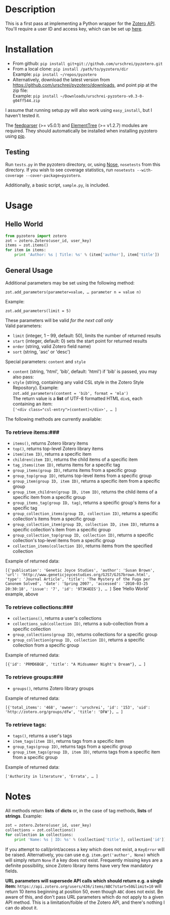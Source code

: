 # Description #

This is a first pass at implementing a Python wrapper for the [Zotero API][1]. You'll require a user ID and access key, which can be set up [here][2].

# Installation #

* From github: `pip install git+git://github.com/urschrei/pyzotero.git`  
* From a local clone: `pip install /path/to/pyzotero/dir`  
Example: `pip install ~/repos/pyzotero`  
* Alternatively, download the latest version from <https://github.com/urschrei/pyzotero/downloads>, and point pip at the zip file:  
Example: `pip install ~/Downloads/urschrei-pyzotero-v0.3-0-g04ff544.zip`

I assume that running setup.py will also work using `easy_install`, but I haven't tested it.

The [feedparser][3] (>= v5.0.1) and [ElementTree][7] (>= v1.2.7) modules are required. They should automatically be installed when installing pyzotero using [pip][4].

## Testing ##

Run `tests.py` in the pyzotero directory, or, using [Nose][5], `nosetests` from this directory. If you wish to see coverage statistics, run `nosetests --with-coverage --cover-package=pyzotero`.

Additionally, a basic script, `sample.py`, is included.

# Usage #
## Hello World ##
``` python
from pyzotero import zotero
zot = zotero.Zotero(user_id, user_key)
items = zot.items()
for item in items:
    print 'Author: %s | Title: %s' % (item['author'], item['title'])
```
## General Usage ##

Additional parameters may be set using the following method:  
    
    zot.add_parameters(parameter=value, … parameter n = value n)
Example:  

    zot.add_parameters(limit = 5)
    
These parameters will be valid *for the next call only*  
Valid parameters:  

* `limit` (integer, 1 – 99, default: 50), limits the number of returned results
* `start` (integer, default: 0) sets the start point for returned results
* `order` (string, valid Zotero field name)
* `sort` (string, 'asc' or 'desc')

Special parameters: `content` and `style`

* `content` (string, 'html', 'bib', default: 'html') if 'bib' is passed, you may also pass:
* `style` (string, containing any valid CSL style in the Zotero Style Repository). Example:  
`zot.add_parameters(content = 'bib', format = 'mla')`  
The return value is a **list** of UTF-8 formatted HTML `div`s, each containing an item:  
`['<div class="csl-entry">(content)</div>', … ]`

The following methods are currently available:

### To retrieve items:###

 * `items()`, returns Zotero library items
 * `top()`, returns top-level Zotero library items
 * `item(item ID)`, returns a specific item
 * `children(item ID)`, returns the child items of a specific item
 * `tag_items(item ID)`, returns items for a specific tag
 * `group_items(group ID)`, returns items from a specific group
 * `group_top(group ID)`, returns top-level items from a specific group
 * `group_item(group ID, item ID)`, returns a specific item from a specific group
 * `group_item_children(group ID, item ID)`, returns the child items of a specific item from a specific group
 * `group_items_tag(group ID, tag)`, returns a specific group's items for a specific tag
 * `group_collection_items(group ID, collection ID)`, returns a specific collection's items from a specific group
 * `group_collection_item(group ID, collection ID, item ID)`, returns a specific collection's item from a specific group
 * `group_collection_top(group ID, collection ID)`, returns a specific collection's top-level items from a specific group
 * `collection_items(collection ID)`, returns items from the specified collection

Example of returned data:

`[{'publication': 'Genetic Joyce Studies', 'author': 'Susan Brown', 'url': 'http://www.geneticjoycestudies.org/GJS7/GJS7brown.html', 'type': 'Journal Article', 'title': 'The Mystery of the Fuga per Canonem Solved', 'date': 'Spring 2007', 'accessed': '2010-03-25 20:30:18', 'issue': '7', 'id': '9T3K4EES'}, … ]`
See ‘Hello World’ example, above  

### To retrieve collections:###

 * `collections()`, returns a user's collections
 * `collections_sub(collection ID)`, returns a sub-collection from a specific collection
 * `group_collections(group ID)`, returns collections for a specific group
 * `group_collection(group ID, collection ID)`, returns a specific collection from a specific group

Example of returned data:

`[{'id': 'PRMD6BGB', 'title': "A Midsummer Night's Dream"}, … ]`

### To retrieve groups:###

 * `groups()`, returns Zotero library groups

Example of returned data:

`[{'total_items': '468', 'owner': 'urschrei', 'id': '153', 'uid':
'http://zotero.org/groups/dfw', 'title': 'DFW'}, … ]`

### To retrieve tags: ###

* `tags()`, returns a user's tags
* `item_tags(item ID)`, returns tags from a specific item
* `group_tags(group ID)`, returns tags from a specific group
* `group_item_tags(group ID, item ID)`, returns tags from a specific item from a specific group

Example of returned data:

`['Authority in literature', 'Errata', … ]`

# Notes #


All methods return **lists** of **dicts** or, in the case of tag methods, **lists** of **strings**. Example:  

``` python  
zot = zotero.Zotero(user_id, user_key)  
collections = zot.collections()  
for collection in collections:  
    print 'Name: %s | ID: %s' % (collection['title'], collection['id'])
```

If you attempt to call/print/access a key which does not exist, a `KeyError` will be raised. Alternatively, you can use e.g. `item.get('author', None)` which will simply return `None` if a key does not exist. Frequently missing keys are a definite possibility, since Zotero library items have very few mandatory fields.

**URL parameters will supersede API calls which should return e.g. a single item:** `https://api.zotero.org/users/436/items/ABC?start=50&limit=10` will return 10 items beginning at position 50, even though `ABC` does not exist. Be aware of this, and don't pass URL parameters which do not apply to a given API method. This is a limitation/foible of the Zotero API, and there's nothing I can do about it.  


[1]: http://www.zotero.org/support/dev/server_api "Zotero Server API"
[2]: http://www.zotero.org/settings/keys/new "New Zotero Access Credentials"
[3]: http://feedparser.org/ "Mark Pilgrim's Universal Feed Parser"
[4]: http://pypi.python.org/pypi/pip "Pip Installs Packages"
[5]: http://somethingaboutorange.com/mrl/projects/nose/1.0.0/index.html "nose is nicer testing for Python"
[6]: https://github.com/urschrei/pyzotero/issues
[7]: http://effbot.org/zone/element-index.htm

